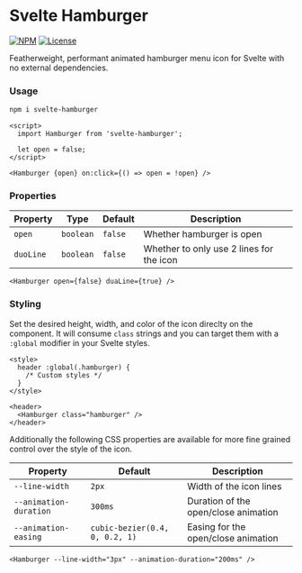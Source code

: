 # Svelte Hamburger

[![NPM](https://img.shields.io/npm/v/svelte-hamburger)](https://www.npmjs.com/package/svelte-hamburger) [![License](https://img.shields.io/npm/l/svelte-hamburger)](https://github.com/madeleineostoja/svelte-hamburger/blob/master/LICENSE.md)

Featherweight, performant animated hamburger menu icon for Svelte with no external dependencies.

### Usage

```sh
npm i svelte-hamburger
```

```svelte
<script>
  import Hamburger from 'svelte-hamburger';

  let open = false;
</script>

<Hamburger {open} on:click={() => open = !open} />
```

### Properties

| Property  | Type      | Default | Description                              |
| --------- | --------- | ------- | ---------------------------------------- |
| `open`    | `boolean` | `false` | Whether hamburger is open                |
| `duoLine` | `boolean` | `false` | Whether to only use 2 lines for the icon |

```svelte
<Hamburger open={false} duaLine={true} />
```

### Styling

Set the desired height, width, and color of the icon direclty on the component. It will consume `class` strings and you can target them with a `:global` modifier in your Svelte styles.

```svelte
<style>
  header :global(.hamburger) {
    /* Custom styles */
  }
</style>

<header>
  <Hamburger class="hamburger" />
</header>
```

Additionally the following CSS properties are available for more fine grained control over the style of the icon.

| Property               | Default                        | Description                          |
| ---------------------- | ------------------------------ | ------------------------------------ |
| `--line-width`         | `2px`                          | Width of the icon lines              |
| `--animation-duration` | `300ms`                        | Duration of the open/close animation |
| `--animation-easing`   | `cubic-bezier(0.4, 0, 0.2, 1)` | Easing for the open/close animation  |

```svelte
<Hamburger --line-width="3px" --animation-duration="200ms" />
```

